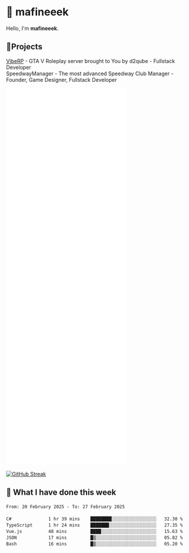 # 👋 mafineeek
Hello, I'm **mafineeek**.

## 📝Projects

[VibeRP](https://v-rp.pl) - GTA V Roleplay server brought to You by d2qube - Fullstack Developer<br/>
SpeedwayManager - The most advanced Speedway Club Manager - Founder, Game Designer, Fullstack Developer


![](./github-metrics.svg)

[![GitHub Streak](https://streak-stats.demolab.com/?user=mafineeek)](https://git.io/streak-stats)

## 📰 What I have done this week
<!--START_SECTION:waka-->

```txt
From: 20 February 2025 - To: 27 February 2025

C#              1 hr 39 mins    ████████░░░░░░░░░░░░░░░░░   32.30 %
TypeScript      1 hr 24 mins    ███████░░░░░░░░░░░░░░░░░░   27.35 %
Vue.js          48 mins         ████░░░░░░░░░░░░░░░░░░░░░   15.63 %
JSON            17 mins         █▒░░░░░░░░░░░░░░░░░░░░░░░   05.82 %
Bash            16 mins         █▒░░░░░░░░░░░░░░░░░░░░░░░   05.20 %
```

<!--END_SECTION:waka-->
